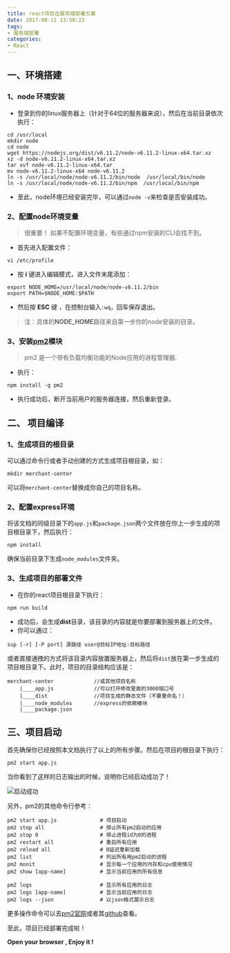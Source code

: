 ```yaml
---
title: react项目在服务端部署方案
date: 2017-08-11 13:58:23
tags:
- 服务端部署
categories:
- React
---
```


## 一、环境搭建
### 1、node 环境安装
* 登录到你的linux服务器上（针对于64位的服务器来说），然后在当前目录依次执行：

<!-- more -->

```
cd /usr/local
mkdir node
cd node
wget https://nodejs.org/dist/v6.11.2/node-v6.11.2-linux-x64.tar.xz
xz -d node-v6.11.2-linux-x64.tar.xz
tar xvf node-v6.11.2-linux-x64.tar
mv node-v6.11.2-linux-x64 node-v6.11.2
ln -s /usr/local/node/node-v6.11.2/bin/node  /usr/local/bin/node
ln -s /usr/local/node/node-v6.11.2/bin/npm  /usr/local/bin/npm
```
* 至此，node环境已经安装完毕，可以通过`node -v`来检查是否安装成功。

### 2、配置node环境变量
> 很重要！ 如果不配置环境变量，有些通过npm安装的CLI会找不到。

* 首先进入配置文件：

```
vi /etc/profile
```
* 按 **i** 键进入编辑模式，进入文件末尾添加：

```
export NODE_HOME=/usr/local/node/node-v6.11.2/bin
export PATH=$NODE_HOME:$PATH
```
* 然后按 **ESC** 键 ，在控制台输入`:wq`，回车保存退出。

> 注：具体的**NODE_HOME**路径来自第一步你的node安装的目录。

### 3、安装[pm2](http://pm2.keymetrics.io)模块
> pm2 是一个带有负载均衡功能的Node应用的进程管理器.

* 执行：

```
npm install -g pm2
```

* 执行成功后，断开当前用户的服务器连接，然后重新登录。

## 二、 项目编译

### 1、生成项目的根目录
可以通过命令行或者手动创建的方式生成项目根目录，如：

```
mkdir merchant-center
```
可以将`merchant-center`替换成你自己的项目名称。
### 2、配置express环境

将该文档的同级目录下的`app.js`和`package.json`两个文件放在你上一步生成的项目根目录下，然后执行：

```
npm install
```
确保当前目录下生成`node_modules`文件夹。

### 3、生成项目的部署文件
* 在你的react项目根目录下执行：

```
npm run build
```
* 成功后，会生成**dist**目录，该目录的内容就是你要部署到服务器上的文件。
* 你可以通过：

```
sup [-r] [-P port] 源路径 user@目标IP地址:目标路径
```
或者直接通拽的方式将该目录内容放置服务器上，然后将`dist`放在第一步生成的项目根目录下。此时，项目的目录结构应该是：

```
merchant-center        		//或其他项目名称
	|____app.js				//可以打开修改里面的3000端口号
	|____dist     			//项目生成的静态文件（不要重命名！）
	|____node_modules		//express的依赖模块
	|____package.json		
```

## 三、项目启动
首先确保你已经按照本文档执行了以上的所有步骤。然后在项目的根目录下执行：

```
pm2 start app.js
```
当你看到了这样的日志输出的时候，说明你已经启动成功了！

![启动成功](http://og3zicoi5.bkt.clouddn.com/pm2.png)

另外，pm2的其他命令行参考：

```
pm2 start app.js              # 项目启动
pm2 stop all                  # 停止所有pm2启动的应用
pm2 stop 0                    # 停止进程id为0的进程
pm2 restart all               # 重启所有应用
pm2 reload all                # 0延迟重新加载
pm2 list                      # 列出所有用pm2启动的进程
pm2 monit                     # 显示每一个应用的内存和cpu使用情况
pm2 show [app-name]           # 显示当前应用的所有信息

pm2 logs                      # 显示所有应用的日志
pm2 logs [app-name]           # 显示当前应用的日志
pm2 logs --json               # 以json格式展示日志
```
更多操作命令可以去[pm2官网](http://pm2.keymetrics.io)或者其[github](https://github.com/Unitech/pm2)查看。

至此，项目已经部署完成啦！

**Open your browser , Enjoy it !**